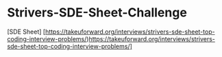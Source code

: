 # Strivers-SDE-Sheet-Challenge
[SDE Sheet] [https://takeuforward.org/interviews/strivers-sde-sheet-top-coding-interview-problems/)https://takeuforward.org/interviews/strivers-sde-sheet-top-coding-interview-problems/]
